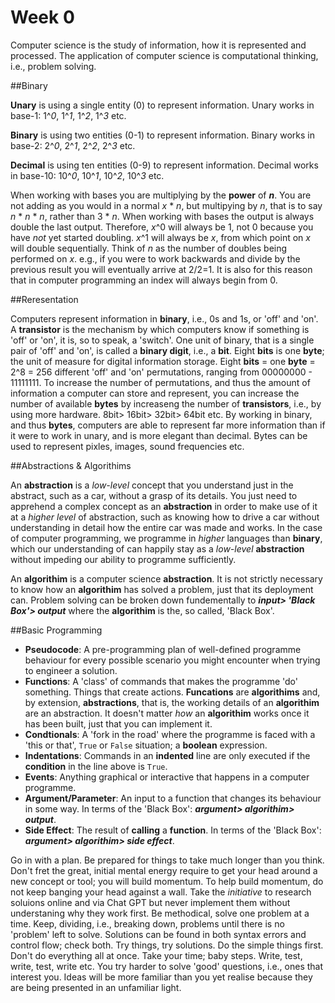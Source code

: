 # Week 0 

Computer science is the study of information, how it is represented and processed. The application of computer science is computational thinking, i.e., problem solving.

##Binary

**Unary** is using a single entity (0) to represent information.
Unary works in base-1: 1^*0*, 1^*1*, 1^*2*, 1^*3* etc. 

**Binary** is using two entities (0-1) to represent information.
Binary works in base-2: 2^*0*, 2^*1*, 2^*2*, 2^*3* etc.

**Decimal** is using ten entities (0-9) to represent information.
Decimal works in base-10: 10^*0*, 10^*1*, 10^*2*, 10^*3* etc.

When working with bases you are multiplying by the **power** of ***n***. You are not adding as you would in a normal *x* * *n*, but multipying by *n*, that is to say *n* * *n* * *n*, rather than 3 * *n*. When working with bases the output is always double the last output. Therefore, *x*^0 will always be 1, not 0 because you have *not* yet started doubling. *x*^1 will always be *x*, from which point on *x* will double sequentially. Think of *n* as the number of doubles being performed on *x*. e.g., if you were to work backwards and divide by the previous result you will eventually arrive at 2/2=1. It is also for this reason that in computer programming an index will always begin from 0. 

##Reresentation

Computers represent information in **binary**, i.e., 0s and 1s, or 'off' and 'on'. A **transistor** is the mechanism by which computers know if something is 'off' or 'on', it is, so to speak, a 'switch'. One unit of binary, that is a single pair of 'off' and 'on', is called a **binary digit**, i.e., a **bit**. Eight **bits** is one **byte**; the unit of measure for digital information storage. Eight **bits** = one **byte** = 2^8 = 256 different 'off' and 'on' permutations, ranging from 00000000 - 11111111. To increase the number of permutations, and thus the amount of information a computer can store and represent, you can increase the number of available **bytes** by increaseng the number of **transistors**, i.e., by using more hardware. 8bit> 16bit> 32bit> 64bit etc. By working in binary, and thus **bytes**, computers are able to represent far more information than if it were to work in unary, and is more elegant than decimal. Bytes can be used to represent pixles, images, sound frequencies etc.

##Abstractions & Algorithims

An **abstraction** is a *low-level* concept that you understand just in the abstract, such as a car, without a grasp of its details. You just need to apprehend a complex concept as an **abstraction** in order to make use of it at a *higher level* of abstraction, such as knowing how to drive a car without understanding in detail how the entire car was made and works. In the case of computer programming, we programme in *higher* languages than **binary**, which our understanding of can happily stay as a *low-level* **abstraction** without impeding our ability to programme sufficiently.

An **algorithim** is a computer science **abstraction**. It is not strictly necessary to know how an **algorithim** has solved a problem, just that its deployment can. Problem solving can be broken down fundementally to ***input> 'Black Box'> output*** where the **algorithim** is the, so called, 'Black Box'.

##Basic Programming

- **Pseudocode**: A pre-programming plan of well-defined programme behaviour for every possible scenario you might encounter when trying to engineer a solution.
- **Functions**: A 'class' of commands that makes the programme 'do' something. Things that create actions. **Funcations** are **algorithims** and, by extension, **abstractions**, that is, the working details of an **algorithim** are an abstraction. It doesn't matter *how* an **algorithim** works once it has been built, just that you can implement it.
- **Condtionals**: A 'fork in the road' where the programme is faced with a 'this or that', `True` or `False` situation; a **boolean** expression.
- **Indentations**: Commands in an **indented** line are only executed if the **condition** in the line above is `True`.
- **Events**: Anything graphical or interactive that happens in a computer programme.
- **Argument/Parameter**: An input to a function that changes its behaviour in some way. In terms of the 'Black Box': ***argument> algorithim> output***.
- **Side Effect**: The result of **calling** a **function**. In terms of the 'Black Box': ***argument> algorithim> side effect***.

Go in with a plan. Be prepared for things to take much longer than you think.
Don't fret the great, initial mental energy require to get your head around a new concept or tool; you will build momentum. To help build momentum, do not keep banging your head against a wall. Take the *initiative* to research soluions online and via Chat GPT but never implement them without understaning why they work first.
Be methodical, solve one problem at a time. Keep, dividing, i.e., breaking down, problems until there is no 'problem' left to solve.
Solutions can be found in both syntax errors and control flow; check both.
Try things, try solutions. Do the simple things first.
Don't do everything all at once. Take your time; baby steps. Write, test, write, test, write etc.
You try harder to solve 'good' questions, i.e., ones that interest you.
Ideas will be more familiar than you yet realise because they are being presented in an unfamiliar light.

